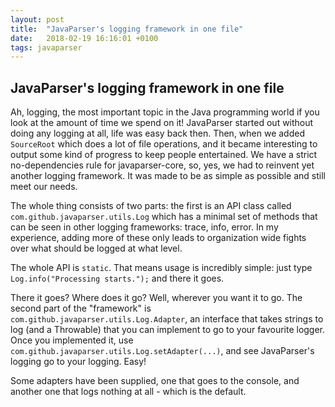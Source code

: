 ```yaml
---
layout: post
title:  "JavaParser's logging framework in one file"
date:   2018-02-19 16:16:01 +0100
tags: javaparser
---
```

## JavaParser's logging framework in one file

Ah, logging, the most important topic in the Java programming world if you look at the amount of time we spend on it!
JavaParser started out without doing any logging at all, life was easy back then.
Then, when we added `SourceRoot` which does a lot of file operations,
and it became interesting to output some kind of progress to keep people entertained.
We have a strict no-dependencies rule for javaparser-core,
so, yes, we had to reinvent yet another logging framework.
It was made to be as simple as possible and still meet our needs.

The whole thing consists of two parts: the first is an API class called `com.github.javaparser.utils.Log`
which has a minimal set of methods that can be seen in other logging frameworks: trace, info, error.
In my experience,
adding more of these only leads to organization wide fights over what should be logged at what level.

The whole API is `static`.
That means usage is incredibly simple: just type `Log.info("Processing starts.");` and there it goes.

There it goes?
Where does it go?
Well, wherever you want it to go.
The second part of the "framework" is `com.github.javaparser.utils.Log.Adapter`,
an interface that takes strings to log (and a Throwable) that you can implement to go to your
favourite logger.
Once you implemented it, use `com.github.javaparser.utils.Log.setAdapter(...)`,
and see JavaParser's logging go to your logging.
Easy!

Some adapters have been supplied, one that goes to the console,
and another one that logs nothing at all - which is the default.

